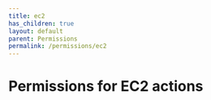 ```yaml
---
title: ec2
has_children: true
layout: default
parent: Permissions
permalink: /permissions/ec2
---
```


# Permissions for EC2 actions